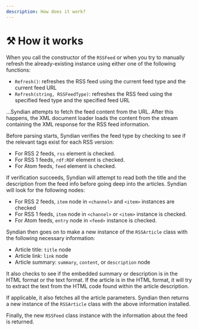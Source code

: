 ```yaml
---
description: How does it work?
---
```


# ⚒ How it works

When you call the constructor of the `RSSFeed` or when you try to manually refresh the already-existing instance using either one of the following functions:

* `Refresh()`: refreshes the RSS feed using the current feed type and the current feed URL
* `Refresh(string, RSSFeedType)`: refreshes the RSS feed using the specified feed type and the specified feed URL

...Syndian attempts to fetch the feed content from the URL. After this happens, the XML document loader loads the content from the stream containing the XML response for the RSS feed information.

Before parsing starts, Syndian verifies the feed type by checking to see if the relevant tags exist for each RSS version:

* For RSS 2 feeds, `rss` element is checked.
* For RSS 1 feeds, `rdf:RDF` element is checked.
* For Atom feeds, `feed` element is checked.

If verification succeeds, Syndian will attempt to read both the title and the description from the feed info before going deep into the articles. Syndian will look for the following nodes:

* For RSS 2 feeds, `item` node in `<channel>` and `<item>` instances are checked
* For RSS 1 feeds, `item` node in `<channel>` or `<item>` instance is checked.
* For Atom feeds, `entry` node in `<feed>` instance is checked.

Syndian then goes on to make a new instance of the `RSSArticle` class with the following necessary information:

* Article title: `title` node
* Article link: `link` node
* Article summary: `summary`, `content`, or `description` node

It also checks to see if the embedded summary or description is in the HTML format or the text format. If the article is in the HTML format, it will try to extract the text from the HTML code found within the article description.

If applicable, it also fetches all the article parameters. Syndian then returns a new instance of the `RSSArticle` class with the above information installed.

Finally, the new `RSSFeed` class instance with the information about the feed is returned.
